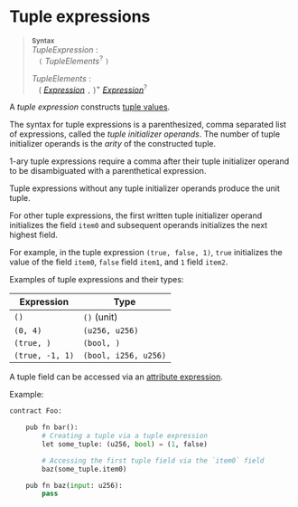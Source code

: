 # Tuple expressions

> **<sup>Syntax</sup>**\
> _TupleExpression_ :\
> &nbsp;&nbsp; `(` _TupleElements_<sup>?</sup> `)`
>
> _TupleElements_ :\
> &nbsp;&nbsp; ( [_Expression_] `,` )<sup>+</sup> [_Expression_]<sup>?</sup>

A *tuple expression* constructs [tuple values].

The syntax for tuple expressions is a parenthesized, comma separated list of expressions, called the *tuple initializer operands*. The number of tuple initializer operands is the *arity* of the constructed tuple.

1-ary tuple expressions require a comma after their tuple initializer operand to be disambiguated with a parenthetical expression.

Tuple expressions without any tuple initializer operands produce the unit tuple.

For other tuple expressions, the first written tuple initializer operand initializes the field `item0` and subsequent operands initializes the next highest field.

For example, in the tuple expression `(true, false, 1)`, `true` initializes the value of the field `item0`, `false` field `item1`, and `1` field `item2`.

Examples of tuple expressions and their types:

| Expression           | Type         |
| -------------------- | ------------ |
| `()`                 | `()` (unit)  |
| `(0, 4)`         | `(u256, u256)` |
| `(true, )` | `(bool, )`  |
| `(true, -1, 1)`| `(bool, i256, u256)` |

A tuple field can be accessed via an [attribute expression].

Example:

```python
contract Foo:

    pub fn bar():
        # Creating a tuple via a tuple expression
        let some_tuple: (u256, bool) = (1, false)

        # Accessing the first tuple field via the `item0` field
        baz(some_tuple.item0)

    pub fn baz(input: u256):
        pass
```

[_Expression_]: ./index.md
[expression]: ./index.md
[IDENTIFIER]: ../lexical_structure/identifiers.md
[tuple values]: ../type_system/types/tuple.md
[attribute expression]: ./attribute.md